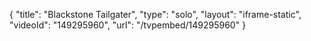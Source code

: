 {
    "title": "Blackstone Tailgater",
    "type": "solo",
    "layout": "iframe-static",
    "videoId": "149295960",
    "url": "\/tvpembed\/149295960"
}